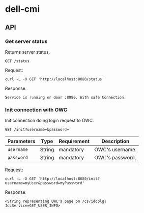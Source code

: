 # dell-cmi

## API

### Get server status

Returns server status.

```
GET /status
```

Request:

```
curl -L -X GET 'http://localhost:8080/status'
```

Response:

```
Service is running on door :8080. With safe Connection.
```

### Init connection with OWC

Init connection doing login request to OWC.


```
GET /init?username=&password=
```

| Parameters | Type | Requirement | Description     |
|------------|---|-----------|-----------------|
| `username` | String | mandatory | OWC's username. |
| `password` | String | mandatory | OWC's password. |

Request:

```
curl -L -X GET 'http://localhost:8080/init?username=myUser&password=myPassword'
```

Response:

```
<String representing OWC's page on /cs/idcplg?IdcService=GET_USER_INFO>
```
